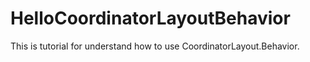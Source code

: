 # HelloCoordinatorLayoutBehavior
This is tutorial for understand how to use CoordinatorLayout.Behavior.
